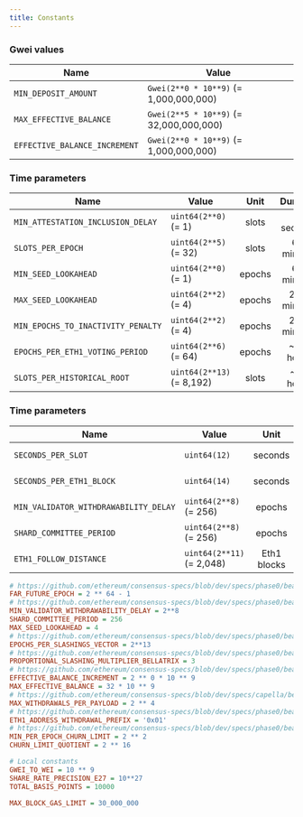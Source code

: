 ```yaml
---
title: Constants
---
```


### Gwei values

| Name                          | Value                                   |
| ----------------------------- | --------------------------------------- |
| `MIN_DEPOSIT_AMOUNT`          | `Gwei(2**0 * 10**9)` (= 1,000,000,000)  |
| `MAX_EFFECTIVE_BALANCE`       | `Gwei(2**5 * 10**9)` (= 32,000,000,000) |
| `EFFECTIVE_BALANCE_INCREMENT` | `Gwei(2**0 * 10**9)` (= 1,000,000,000)  |

### Time parameters

| Name                               | Value                     |  Unit  |   Duration   |
| ---------------------------------- | ------------------------- | :----: | :----------: |
| `MIN_ATTESTATION_INCLUSION_DELAY`  | `uint64(2**0)` (= 1)      | slots  |  12 seconds  |
| `SLOTS_PER_EPOCH`                  | `uint64(2**5)` (= 32)     | slots  | 6.4 minutes  |
| `MIN_SEED_LOOKAHEAD`               | `uint64(2**0)` (= 1)      | epochs | 6.4 minutes  |
| `MAX_SEED_LOOKAHEAD`               | `uint64(2**2)` (= 4)      | epochs | 25.6 minutes |
| `MIN_EPOCHS_TO_INACTIVITY_PENALTY` | `uint64(2**2)` (= 4)      | epochs | 25.6 minutes |
| `EPOCHS_PER_ETH1_VOTING_PERIOD`    | `uint64(2**6)` (= 64)     | epochs |  ~6.8 hours  |
| `SLOTS_PER_HISTORICAL_ROOT`        | `uint64(2**13)` (= 8,192) | slots  |  ~27 hours   |

### Time parameters

| Name                                  | Value                     |    Unit     |  Duration  |
| ------------------------------------- | ------------------------- | :---------: | :--------: |
| `SECONDS_PER_SLOT`                    | `uint64(12)`              |   seconds   | 12 seconds |
| `SECONDS_PER_ETH1_BLOCK`              | `uint64(14)`              |   seconds   | 14 seconds |
| `MIN_VALIDATOR_WITHDRAWABILITY_DELAY` | `uint64(2**8)` (= 256)    |   epochs    | ~27 hours  |
| `SHARD_COMMITTEE_PERIOD`              | `uint64(2**8)` (= 256)    |   epochs    | ~27 hours  |
| `ETH1_FOLLOW_DISTANCE`                | `uint64(2**11)` (= 2,048) | Eth1 blocks |  ~8 hours  |

```ini
# https://github.com/ethereum/consensus-specs/blob/dev/specs/phase0/beacon-chain.md#misc
FAR_FUTURE_EPOCH = 2 ** 64 - 1
# https://github.com/ethereum/consensus-specs/blob/dev/specs/phase0/beacon-chain.md#time-parameters-1
MIN_VALIDATOR_WITHDRAWABILITY_DELAY = 2**8
SHARD_COMMITTEE_PERIOD = 256
MAX_SEED_LOOKAHEAD = 4
# https://github.com/ethereum/consensus-specs/blob/dev/specs/phase0/beacon-chain.md#state-list-lengths
EPOCHS_PER_SLASHINGS_VECTOR = 2**13
# https://github.com/ethereum/consensus-specs/blob/dev/specs/phase0/beacon-chain.md#rewards-and-penalties
PROPORTIONAL_SLASHING_MULTIPLIER_BELLATRIX = 3
# https://github.com/ethereum/consensus-specs/blob/dev/specs/phase0/beacon-chain.md#gwei-values
EFFECTIVE_BALANCE_INCREMENT = 2 ** 0 * 10 ** 9
MAX_EFFECTIVE_BALANCE = 32 * 10 ** 9
# https://github.com/ethereum/consensus-specs/blob/dev/specs/capella/beacon-chain.md#execution
MAX_WITHDRAWALS_PER_PAYLOAD = 2 ** 4
# https://github.com/ethereum/consensus-specs/blob/dev/specs/phase0/beacon-chain.md#withdrawal-prefixes
ETH1_ADDRESS_WITHDRAWAL_PREFIX = '0x01'
# https://github.com/ethereum/consensus-specs/blob/dev/specs/phase0/beacon-chain.md#validator-cycle
MIN_PER_EPOCH_CHURN_LIMIT = 2 ** 2
CHURN_LIMIT_QUOTIENT = 2 ** 16

# Local constants
GWEI_TO_WEI = 10 ** 9
SHARE_RATE_PRECISION_E27 = 10**27
TOTAL_BASIS_POINTS = 10000

MAX_BLOCK_GAS_LIMIT = 30_000_000
```
